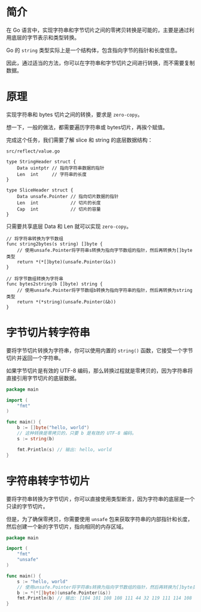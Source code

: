 # 简介

在 Go 语言中，实现字符串和字节切片之间的零拷贝转换是可能的，主要是通过利用底层的字节表示和类型转换。

Go 的 `string` 类型实际上是一个结构体，包含指向字节的指针和长度信息。

因此，通过适当的方法，你可以在字符串和字节切片之间进行转换，而不需要复制数据。





# 原理

实现字符串和 bytes 切片之间的转换，要求是 `zero-copy`。

想一下，一般的做法，都需要遍历字符串或 bytes切片，再挨个赋值。

完成这个任务，我们需要了解 slice 和 string 的底层数据结构：

`src/reflect/value.go`

```golang
type StringHeader struct {
	Data uintptr // 指向字符串数据的指针
	Len  int     // 字符串的长度
}

type SliceHeader struct {
	Data unsafe.Pointer // 指向切片数据的指针
	Len  int            // 切片的长度
	Cap  int            // 切片的容量
}
```



只需要共享底层 Data 和 Len 就可以实现 `zero-copy`。

```golang
// 将字符串转换为字节数组
func string2bytes(s string) []byte {
    // 使用unsafe.Pointer将字符串s转换为指向字节数组的指针，然后再转换为[]byte类型
    return *(*[]byte)(unsafe.Pointer(&s))
}

// 将字节数组转换为字符串
func bytes2string(b []byte) string {
    // 使用unsafe.Pointer将字节数组b转换为指向字符串的指针，然后再转换为string类型
    return *(*string)(unsafe.Pointer(&b))
}
```



# 字节切片转字符串

要将字节切片转换为字符串，你可以使用内置的 `string()` 函数，它接受一个字节切片并返回一个字符串。

如果字节切片是有效的 UTF-8 编码，那么转换过程就是零拷贝的，因为字符串将直接引用字节切片的底层数据。

```go
package main

import (
	"fmt"
)

func main() {
	b := []byte("hello, world")
    // 这种转换是零拷贝的，只要 b 是有效的 UTF-8 编码。
	s := string(b)

	fmt.Println(s) // 输出: hello, world
}
```

# 字符串转字节切片

要将字符串转换为字节切片，你可以直接使用类型断言，因为字符串的底层是一个只读的字节切片。

但是，为了确保零拷贝，你需要使用 `unsafe` 包来获取字符串的内部指针和长度，然后创建一个新的字节切片，指向相同的内存区域。

```go
package main

import (
	"fmt"
	"unsafe"
)

func main() {
	s := "hello, world"
    // 使用unsafe.Pointer将字符串s转换为指向字节数组的指针，然后再转换为[]byte类型
	b := *(*[]byte)(unsafe.Pointer(&s))
	fmt.Println(b) // 输出: [104 101 108 108 111 44 32 119 111 114 108 100]
}
```

